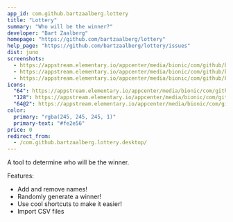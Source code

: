 ```yaml
---
app_id: com.github.bartzaalberg.lottery
title: "Lottery"
summary: "Who will be the winner?"
developer: "Bart Zaalberg"
homepage: "https://github.com/bartzaalberg/lottery"
help_page: "https://github.com/bartzaalberg/lottery/issues"
dist: juno
screenshots:
  - https://appstream.elementary.io/appcenter/media/bionic/com/github/bartzaalberg.lottery/A00BFDD6A0A45D6529977E4B75A33F70/screenshots/image-1_orig.png
  - https://appstream.elementary.io/appcenter/media/bionic/com/github/bartzaalberg.lottery/A00BFDD6A0A45D6529977E4B75A33F70/screenshots/image-2_orig.png
  - https://appstream.elementary.io/appcenter/media/bionic/com/github/bartzaalberg.lottery/A00BFDD6A0A45D6529977E4B75A33F70/screenshots/image-3_orig.png
icons:
  "64": https://appstream.elementary.io/appcenter/media/bionic/com/github/bartzaalberg.lottery/A00BFDD6A0A45D6529977E4B75A33F70/icons/64x64/com.github.bartzaalberg.lottery_com.github.bartzaalberg.lottery.png
  "128": https://appstream.elementary.io/appcenter/media/bionic/com/github/bartzaalberg.lottery/A00BFDD6A0A45D6529977E4B75A33F70/icons/128x128/com.github.bartzaalberg.lottery_com.github.bartzaalberg.lottery.png
  "64@2": https://appstream.elementary.io/appcenter/media/bionic/com/github/bartzaalberg.lottery/A00BFDD6A0A45D6529977E4B75A33F70/icons/64x64@2/com.github.bartzaalberg.lottery_com.github.bartzaalberg.lottery.png
color:
  primary: "rgba(245, 245, 245, 1)"
  primary-text: "#fe2e56"
price: 0
redirect_from:
  - /com.github.bartzaalberg.lottery.desktop/
---
```


<p>A tool to determine who will be the winner.</p>
<p>Features:</p>
<ul>
  <li>Add and remove names!</li>
  <li>Randomly generate a winner!</li>
  <li>Use cool shortcuts to make it easier!</li>
  <li>Import CSV files</li>
</ul>